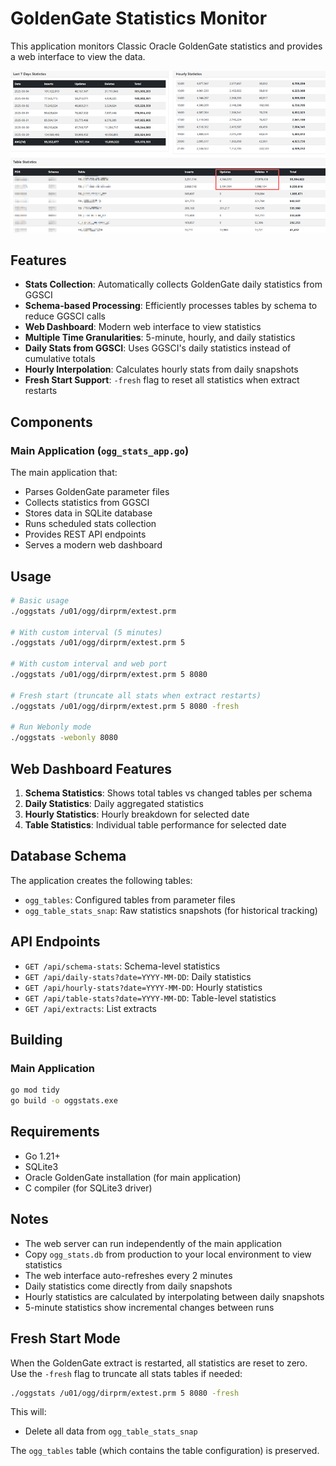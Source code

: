 # GoldenGate Statistics Monitor

This application monitors Classic Oracle GoldenGate statistics and provides a web interface to view the data.

![oggstats snapshot](./images/oggstats_snapshot.png)

## Features

- **Stats Collection**: Automatically collects GoldenGate daily statistics from GGSCI
- **Schema-based Processing**: Efficiently processes tables by schema to reduce GGSCI calls
- **Web Dashboard**: Modern web interface to view statistics
- **Multiple Time Granularities**: 5-minute, hourly, and daily statistics
- **Daily Stats from GGSCI**: Uses GGSCI's daily statistics instead of cumulative totals
- **Hourly Interpolation**: Calculates hourly stats from daily snapshots
- **Fresh Start Support**: `-fresh` flag to reset all statistics when extract restarts

## Components

### Main Application (`ogg_stats_app.go`)
The main application that:
- Parses GoldenGate parameter files
- Collects statistics from GGSCI
- Stores data in SQLite database
- Runs scheduled stats collection
- Provides REST API endpoints
- Serves a modern web dashboard


## Usage

```bash
# Basic usage
./oggstats /u01/ogg/dirprm/extest.prm

# With custom interval (5 minutes)
./oggstats /u01/ogg/dirprm/extest.prm 5

# With custom interval and web port
./oggstats /u01/ogg/dirprm/extest.prm 5 8080

# Fresh start (truncate all stats when extract restarts)
./oggstats /u01/ogg/dirprm/extest.prm 5 8080 -fresh

# Run Webonly mode
./oggstats -webonly 8080
```

## Web Dashboard Features

1. **Schema Statistics**: Shows total tables vs changed tables per schema
2. **Daily Statistics**: Daily aggregated statistics
3. **Hourly Statistics**: Hourly breakdown for selected date
4. **Table Statistics**: Individual table performance for selected date

## Database Schema

The application creates the following tables:

- `ogg_tables`: Configured tables from parameter files
- `ogg_table_stats_snap`: Raw statistics snapshots (for historical tracking)

## API Endpoints

- `GET /api/schema-stats`: Schema-level statistics
- `GET /api/daily-stats?date=YYYY-MM-DD`: Daily statistics
- `GET /api/hourly-stats?date=YYYY-MM-DD`: Hourly statistics
- `GET /api/table-stats?date=YYYY-MM-DD`: Table-level statistics
- `GET /api/extracts`: List extracts

## Building

### Main Application
```bash
go mod tidy
go build -o oggstats.exe
```


## Requirements

- Go 1.21+
- SQLite3
- Oracle GoldenGate installation (for main application)
- C compiler (for SQLite3 driver)

## Notes

- The web server can run independently of the main application
- Copy `ogg_stats.db` from production to your local environment to view statistics
- The web interface auto-refreshes every 2 minutes
- Daily statistics come directly from daily snapshots
- Hourly statistics are calculated by interpolating between daily snapshots
- 5-minute statistics show incremental changes between runs

## Fresh Start Mode

When the GoldenGate extract is restarted, all statistics are reset to zero. Use the `-fresh` flag to truncate all stats tables if needed:

```bash
./oggstats /u01/ogg/dirprm/extest.prm 5 8080 -fresh
```

This will:
- Delete all data from `ogg_table_stats_snap`

The `ogg_tables` table (which contains the table configuration) is preserved.




